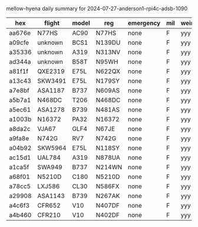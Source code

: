 mellow-hyena daily summary for 2024-07-27-anderson1-rpi4c-adsb-1090

|hex|flight|model|reg|emergency|mil|weirdo|
|--|--|--|--|--|--|--|
|aa676e|N77HS|AC90|N77HS|none|F|yyy|
|a09cfe|unknown|BCS1|N139DU|none|F|yyy|
|a35336|unknown|A319|N313NV|none|F|yyy|
|ad344a|unknown|B58T|N95WH|none|F|yyy|
|a81f1f|QXE2319|E75L|N622QX|none|F|yyy|
|a13c43|SKW3491|E75L|N179SY|none|F|yyy|
|a7e8bf|ASA1187|B737|N609AS|none|F|yyy|
|a5b7a1|N468DC|T206|N468DC|none|F|yyy|
|a5ec61|ASA1278|B739|N481AS|none|F|yyy|
|a1003b|N16372|PA32|N16372|none|F|yyy|
|a8da2c|VJA67|GLF4|N67JE|none|F|yyy|
|a9fa8e|N742G|RV7|N742G|none|F|yyy|
|a04b92|SKW5964|E75L|N118SY|none|F|yyy|
|ac15d1|UAL784|A319|N878UA|none|F|yyy|
|a1ca5f|SWA949|B737|N214WN|none|F|yyy|
|a68f01|N5210D|C180|N5210D|none|F|yyy|
|a78cc5|LXJ586|CL30|N586FX|none|F|yyy|
|a29908|ASA1143|B739|N267AK|none|F|yyy|
|a4c6f3|CFR652|V10|N407DF|none|F|yyy|
|a4b460|CFR210|V10|N402DF|none|F|yyy|
